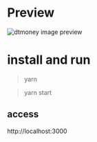 # Preview

![dtmoney image preview](https://github.com/hstrada/ignite-reactjs/blob/master/.github/02-dtmoney.png?raw=true)

# install and run

> yarn

> yarn start

## access

http://localhost:3000